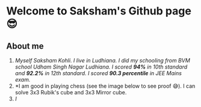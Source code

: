 # Welcome to Saksham's Github page 😎
## About me
1. *Myself Saksham Kohli. I live in Ludhiana. I did my schooling from BVM school Udham Singh Nagar Ludhiana. I scored **94%** in 10th standard and **92.2%** in 12th standard. I scored **90.3 percentile** in JEE Mains exam.*
1. *I am good in playing chess (see the image below to see proof 😅). I can solve 3x3 Rubik's cube and 3x3 Mirror cube. 
1. *I*
